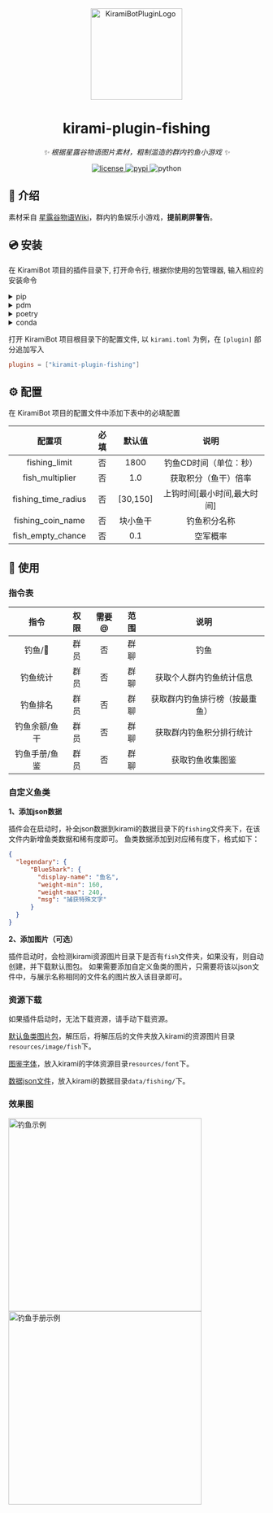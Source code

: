 <div align="center">
  <a href="#"><img src="https://kiramibot.dev/img/logo.svg" width="180" height="180" alt="KiramiBotPluginLogo"></a>
</div>

<div align="center">

# kirami-plugin-fishing

_✨ 根据星露谷物语图片素材，粗制滥造的群内钓鱼小游戏 ✨_


<a href="./LICENSE">
    <img src="https://img.shields.io/github/license/FrostN0v0/kirami-plugin-fishing.svg" alt="license">
</a>
<a href="https://pypi.python.org/pypi/kirami-plugin-fishing">
    <img src="https://img.shields.io/pypi/v/kirami-plugin-fishing.svg" alt="pypi">
</a>
<img src="https://img.shields.io/badge/python-3.10+-blue.svg" alt="python">

</div>


## 📖 介绍

素材采自 [星露谷物语Wiki](https://stardewvalleywiki.com/Stardew_Valley_Wiki)，群内钓鱼娱乐小游戏，**提前刷屏警告**。

## 💿 安装

在 KiramiBot 项目的插件目录下, 打开命令行, 根据你使用的包管理器, 输入相应的安装命令

<details>
<summary>pip</summary>
  
```bash
pip install kirami-plugin-fishing
```
</details>
<details>
<summary>pdm</summary>

```bash
pdm add kirami-plugin-fishing
```
</details>
<details>
<summary>poetry</summary>

```bash
poetry add kirami-plugin-fishing
```
</details>
<details>
<summary>conda</summary>

```bash
conda install kirami-plugin-fishing
```
</details>

打开 KiramiBot 项目根目录下的配置文件, 以 `kirami.toml` 为例，在 `[plugin]` 部分追加写入
```toml
plugins = ["kiramit-plugin-fishing"]
```

## ⚙️ 配置

在 KiramiBot 项目的配置文件中添加下表中的必填配置

|         配置项         | 必填 |   默认值    |       说明        |
|:-------------------:|:--:|:--------:|:---------------:|
|    fishing_limit    | 否  |   1800   |  钓鱼CD时间（单位：秒）   |
|   fish_multiplier   | 否  |   1.0    |   获取积分（鱼干）倍率    |
| fishing_time_radius | 否  | [30,150] | 上钩时间[最小时间,最大时间] |
|  fishing_coin_name  | 否  |   块小鱼干   |     钓鱼积分名称      |
|  fish_empty_chance  | 否  |   0.1    |      空军概率       |

## 🎉 使用
### 指令表
|   指令    | 权限 | 需要@ | 范围 |       说明        |
|:-------:|:--:|:---:|:--:|:---------------:|
|  钓鱼/🎣  | 群员 |  否  | 群聊 |       钓鱼        |
|  钓鱼统计   | 群员 |  否  | 群聊 |  获取个人群内钓鱼统计信息   |
|  钓鱼排名   | 群员 |  否  | 群聊 | 获取群内钓鱼排行榜（按最重鱼） |
| 钓鱼余额/鱼干 | 群员 |  否  | 群聊 |  获取群内钓鱼积分排行统计   |
| 钓鱼手册/鱼鉴 | 群员 |  否  | 群聊 |    获取钓鱼收集图鉴     |

### 自定义鱼类
**1、添加json数据**

插件会在启动时，补全json数据到kirami的数据目录下的`fishing`文件夹下，在该文件内新增鱼类数据和稀有度即可。
鱼类数据添加到对应稀有度下，格式如下：
```json
{
  "legendary": {
      "BlueShark": {
        "display-name": "鱼名",
        "weight-min": 160,
        "weight-max": 240,
        "msg": "捕获特殊文字"
      }
  }
}
```
**2、添加图片（可选）**

插件启动时，会检测kirami资源图片目录下是否有`fish`文件夹，如果没有，则自动创建，并下载默认图包。
如果需要添加自定义鱼类的图片，只需要将该以json文件中，与展示名称相同的文件名的图片放入该目录即可。

### 资源下载

如果插件启动时，无法下载资源，请手动下载资源。

[默认鱼类图片包](https://raw.githubusercontent.com/FrostN0v0/kirami-plugin-fishing/master/resources/fish.zip)，解压后，将解压后的文件夹放入kirami的资源图片目录`resources/image/fish`下。

[图鉴字体](https://raw.githubusercontent.com/FrostN0v0/kirami-plugin-fishing/master/resources/Uranus_Pixel_11Px.ttf)，放入kirami的字体资源目录`resources/font`下。

[数据json文件](https://raw.githubusercontent.com/FrostN0v0/kirami-plugin-fishing/master/resources/fishes.json)，放入kirami的数据目录`data/fishing/`下。

### 效果图
<img align="left" src="https://ghproxy.com/https://raw.githubusercontent.com/FrostN0v0/kirami-plugin-fishing/master/resources/example1.jpg" width='380px' alt="钓鱼示例">

<img align="left" src="https://ghproxy.com/https://raw.githubusercontent.com/FrostN0v0/kirami-plugin-fishing/master/resources/example2.jpg" width='380px' alt="钓鱼手册示例">
